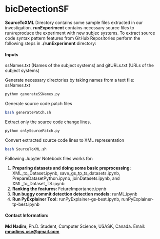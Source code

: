 # bicDetectionSF
**SourceToXML** Directory contains some sample files extracted in our investigation. 
**runExperiment** contains necessary source files to run/reproduce the experiment with new subjec systems. 
To extract source code syntax pattern features from GitHub Repositories perform the following steps in **./runExperiment** directory: 
#### Inputs #### 
ssNames.txt (Names of the subject systems) and gitURLs.txt (URLs of the subject systems) 

Generate necessary directories by taking names from a text file: ssNames.txt
```bash
python generateSSNames.py
```
Generate source code patch files
```bash
bash generatePatch.sh
```
Extract only the source code change lines. 
```bash
python onlySourcePatch.py
```
Convert extracted source code lines to XML representation
```bash
bash SourceToXML.sh
```

Following Jupyter Notebook files works for: 
1. **Preparing datasets and doing some basic preprocessing:** XML_to_Dataset.ipynb, save_gs_tp_ts_datasets.ipynb, PrepareDatasetPython.ipynb, joinDatasets.ipynb, and XML_to_Dataset_TS.ipynb
2. **Ranking the features:** FetureImportance.ipynb
3. **Run buggy commit detection detection models:** runML.ipynb
4. **Run PyExplainer Tool:** runPyExplainer-gs-best.ipynb, runPyExplainer-tp-best.ipynb

#### Contact Information: 
**Md Nadim**, Ph.D. Student, Computer Science, USASK, Canada. 
Email: **mnadims.cse@gmail.com**
